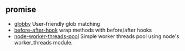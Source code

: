 ## promise

- [globby](https://github.com/sindresorhus/globby) User-friendly glob matching
- [before-after-hook](https://github.com/gr2m/before-after-hook) wrap methods with before/after hooks
- [node-worker-threads-pool](https://github.com/SUCHMOKUO/node-worker-threads-pool) Simple worker threads pool using node's worker_threads module.